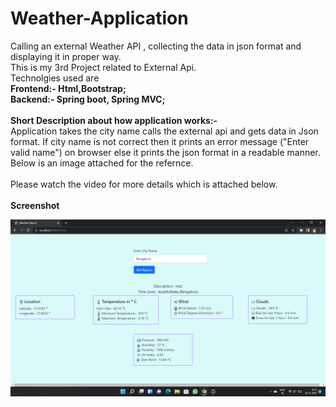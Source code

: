 # Weather-Application
Calling an external Weather API , collecting the data in json format and displaying it in proper way. <br> 
This is my 3rd Project related to External Api. <br>
Technolgies used are <br>
<b>Frontend:- Html,Bootstrap; <br>
Backend:- Spring boot, Spring MVC; </b> <br><br>
<b>Short Description about how application works:- </b><br>
Application takes the city name calls the external api and gets data in Json format. If city name is not correct then it prints an error message ("Enter valid name") on browser
else it prints the json format in a readable manner. Below is an image attached for the refernce.<br><br>
Please watch the video for more details which is attached below. <br> <br>
<b>Screenshot </b>
 <p align="center">
  <img src="image of website.png" width="850" title="Demo of web page">
</p>  
